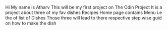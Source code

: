 Hi My name is Atharv 
This will be my first project on The Odin Project
It is a project about three of my fav dishes Recipes
Home page contains Menu i.e the of list of Dishes
Those three will lead to there respective step wise guid on how to make the dish